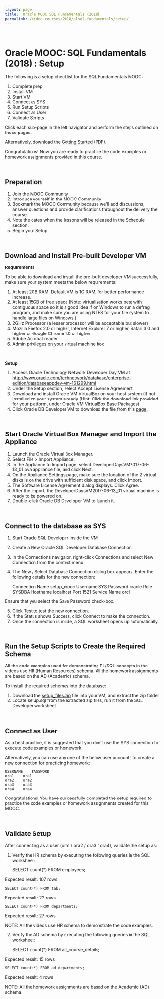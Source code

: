 ```yaml
---
layout: page
title:  Oracle MOOC SQL Fundamentals (2018)
permalink: /video-courses/2018/plsql-fundamentals/setup/
---
```


<br/>

# Oracle MOOC: SQL Fundamentals (2018) : Setup


The following is a setup checklist for the SQL Fundamentals MOOC:

1. Complete prep
2. Install VM
3. Start VM
4. Connect as SYS
5. Run Setup Scripts
6. Connect as User
7. Validate Scripts

Click each sub-page in the left navigator and perform the steps outlined on those pages.

Alternatively, download the <a href="//files.plsql.ru/video-course/2018/02-PLSQL-Fundamentals/GettingStarted_PLSQL.pdf">Getting Started (PDF)</a>.

Congratulations! Now you are ready to practice the code examples or homework assignments provided in this course.


<br/>

## Preparation

1. Join the MOOC Community
2. Introduce yourself in the MOOC Community
3. Bookmark the MOOC Community because we'll add discussions, answer questions and provide clarifications throughout the delivery the course.
4. Note the dates when the lessons will be released in the Schedule section.
5. Begin your Setup.


<br/>

## Download and Install Pre-built Developer VM


**Requirements**

To be able to download and install the pre-built developer VM successfully, make sure your system meets the below requirements:

1. At least 2GB RAM. Default VM is 1G RAM, for better performance increase.
2. At least 15GB of free space (Note: virtualization works best with contiguous space so it is a good idea if on Windows to run a defrag program, and make sure you are using NTFS for your file system to handle large files on Windows.)
3. 2GHz Processor (a lesser processor will be acceptable but slower)
4. Mozilla Firefox 2.0 or higher, Internet Explorer 7 or higher, Safari 3.0 and higher or Google Chrome 1.0 or higher
5. Adobe Acrobat reader
6. Admin privileges on your virtual machine box

<br/>

**Setup**

1. Access  Oracle Technology Network Developer Day VM at http://www.oracle.com/technetwork/database/enterprise-edition/databaseappdev-vm-161299.html
2. Under the Setup section, select Accept License Agreement
3. Download and install Oracle VM VirtualBox on your host system (if not installed on your system already (Hint: Click the download link provided for your platform, under Oracle VM VirtualBox Base Packages)
4. Click Oracle DB Developer VM to download the file from this <a href="http://www.oracle.com/technetwork/database/enterprise-edition/databaseappdev-vm-161299.html">page</a>.


<br/>

## Start Oracle Virtual Box Manager and Import the Appliance

1. Launch the Oracle Virtual Box Manager.
2. Select File > Import Appliance.
3. In the Appliance to Import page, select DeveloperDaysVM2017-06-13_01.ova appliance file, and click Next.
4. On the Appliance Settings page, make sure the location of the 2 virtual disks is on the drive with sufficient disk space, and click Import.
5. The Software License Agreement dialog displays. Click Agree.
6. After the import, the DeveloperDaysVM2017-06-13_01 virtual machine is ready to be powered on.
7. Double-click Oracle DB Developer VM to launch it.



<br/>

## Connect to the database as SYS

1. Start Oracle SQL Developer inside the VM.
2. Create a New Oracle SQL Developer Database Connection.
3. In the Connections navigator, right-click Connections and select New Connection from the context menu.
4. The New / Select Database Connection dialog box appears. Enter the following details for the new connection:

    Connection Name	setup_mooc
    Username	SYS
    Password	oracle
    Role	SYSDBA
    Hostname	localhost
    Port	1521
    Service Name	orcl
    
Ensure that you select the Save Password check-box.

5. Click Test to test the new connection.
6. If the Status shows Success, click Connect to make the connection.
7. Once the connection is made, a SQL worksheet opens up automatically.


<br/>

## Run the Setup Scripts to Create the Required Schema


All the code examples used for demonstrating PL/SQL concepts in the videos use HR (Human Resources) schema. All the homework assignments are based on the AD (Academic) schema.

To install the required schemas into the database:

1. Download the <a href="//files.plsql.ru/video-course/2018/02-PLSQL-Fundamentals/setup_files.zip">setup_files.zip</a> file into your VM, and extract the zip folder
2. Locate setup.sql from the extracted zip files, run it from the SQL Developer worksheet



<br/>

## Connect as User

As a best practice, it is suggested that you don’t use the SYS connection to execute code examples or homework.

Alternatively, you can use any one of the below user accounts to create a new connection for practicing homework:

    USERNAME	PASSWORD
    ora1	ora1
    ora2	ora2
    ora3	ora3
    ora4	ora4
 
Congratulations! You have successfully completed the setup required to practice the code examples or homework assignments created for this MOOC.


<br/>

## Validate Setup


After connecting as a user (ora1 / ora2 / ora3 / ora4), validate the setup as:

1. Verify the HR schema by executing the following queries in the SQL worksheet:

    SELECT count(*) FROM employees;

Expected result: 107 rows

    SELECT count(*) FROM tab;

Expected result: 22 rows

    SELECT count(*) FROM departments;

Expected result: 27 rows

NOTE: All the videos use HR schema to demonstrate the code examples.

2. Verify the AD schema by executing the following queries in the SQL worksheet:

    SELECT count(*) FROM ad_course_details;

Expected result: 15 rows

    SELECT count(*) FROM ad_departments;

Expected result: 4 rows

NOTE: All the homework assignments are based on the Academic (AD) schema.
